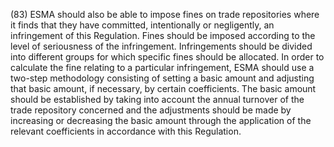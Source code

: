 (83) ESMA should also be able to impose fines on trade repositories where it finds that they have committed, intentionally or negligently, an infringement of this Regulation. Fines should be imposed according to the level of seriousness of the infringement. Infringements should be divided into different groups for which specific fines should be allocated. In order to calculate the fine relating to a particular infringement, ESMA should use a two-step methodology consisting of setting a basic amount and adjusting that basic amount, if necessary, by certain coefficients. The basic amount should be established by taking into account the annual turnover of the trade repository concerned and the adjustments should be made by increasing or decreasing the basic amount through the application of the relevant coefficients in accordance with this Regulation.